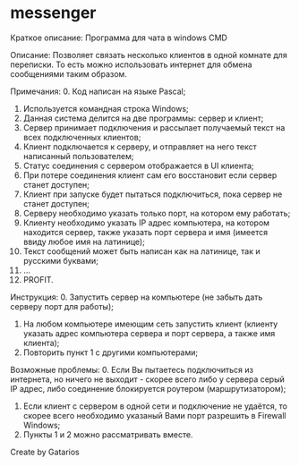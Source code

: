 # messenger
Краткое описание:
Программа для чата в windows CMD

Описание:
Позволяет связать несколько клиентов в одной комнате для переписки. То есть можно использовать интернет для обмена сообщениями таким образом.

Примечания:
0. Код написан на языке Pascal;
1. Используется командная строка Windows;
2. Данная система делится на две программы: сервер и клиент;
3. Сервер принимает подключения и рассылает получаемый текст на всех подключенных клиентов;
4. Клиент подключается к серверу, и отправляет на него текст написанный пользователем;
5. Статус соединения с сервером отображается в UI клиента;
6. При потере соединения клиент сам его восстановит если сервер станет доступен;
7. Клиент при запуске будет пытаться подключиться, пока сервер не станет доступен;
8. Серверу необходимо указать только порт, на котором ему работать;
9. Клиенту необходимо указать IP адрес компьютера, на котором находится сервер, также указать порт сервера и имя (имеется ввиду любое имя на латинице);
10. Текст сообщений может быть написан как на латинице, так и русскими буквами;
11. ...
12. PROFIT.

Инструкция:
0. Запустить сервер на компьютере (не забыть дать серверу порт для работы);
1. На любом компьютере имеющим сеть запустить клиент (клиенту указать адрес компьютера сервера и порт сервера, а также имя клиента);
2. Повторить пункт 1 с другими компьютерами;

Возможные проблемы:
0. Если Вы пытаетесь подключиться из интернета, но ничего не выходит - скорее всего либо у сервера серый IP адрес, либо соединение блокируется роутером (маршрутизатором);
1. Если клиент с сервером в одной сети и подключение не удаётся, то скорее всего необходимо указаный Вами порт разрешить в Firewall Windows;
2. Пункты 1 и 2 можно рассматривать вместе.

Create by Gatarios
